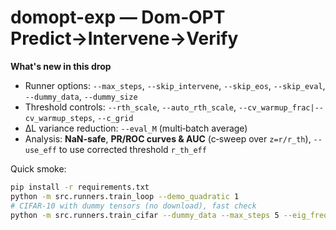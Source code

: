 # domopt-exp — Dom‑OPT Predict→Intervene→Verify

**What's new in this drop**  
- Runner options: `--max_steps`, `--skip_intervene`, `--skip_eos`, `--skip_eval`, `--dummy_data`, `--dummy_size`  
- Threshold controls: `--rth_scale`, `--auto_rth_scale`, `--cv_warmup_frac|--cv_warmup_steps`, `--c_grid`  
- ΔL variance reduction: `--eval_M` (multi‑batch average)  
- Analysis: **NaN‑safe**, **PR/ROC curves & AUC** (c‑sweep over `z=r/r_th`), `--use_eff` to use corrected threshold `r_th_eff`

Quick smoke:
```bash
pip install -r requirements.txt
python -m src.runners.train_loop --demo_quadratic 1
# CIFAR-10 with dummy tensors (no download), fast check
python -m src.runners.train_cifar --dummy_data --max_steps 5 --eig_freq 0 --skip_intervene --skip_eos --skip_eval
```
